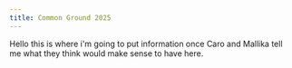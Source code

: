 ```yaml
---
title: Common Ground 2025
---
```

Hello this is where i'm going to put information once Caro and Mallika tell me what they think would make sense to have here.
